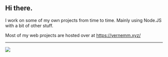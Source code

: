 ## Hi there.

I work on some of my own projects from time to time. Mainly using Node.JS with a bit of other stuff.

Most of my web projects are hosted over at https://yernemm.xyz/

---
<span align="center">

<img src="https://github-readme-stats.vercel.app/api?username=Yernemm&theme=tokyonight" />
</span>
